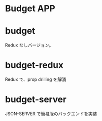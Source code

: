 # Budget APP

# budget

Redux なしバージョン。

# budget-redux

Redux で、prop drilling を解消

# budget-server

JSON-SERVER で簡易版のバックエンドを実装
